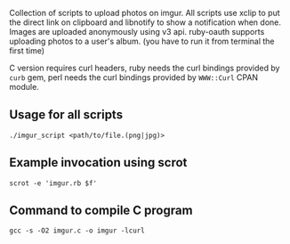Collection of scripts to upload photos on imgur.
All scripts use xclip to put the direct link on clipboard and libnotify to show a notification when done.
Images are uploaded anonymously using v3 api.
ruby-oauth supports uploading photos to a user's album. (you have to run it from terminal the first time)

C version requires curl headers, ruby needs the curl bindings provided by `curb` gem, perl needs the curl bindings provided by `WWW::Curl` CPAN module.

Usage for all scripts
-
`./imgur_script <path/to/file.(png|jpg)>`

Example invocation using scrot
-
`scrot -e 'imgur.rb $f'`

Command to compile C program
-
`gcc -s -O2 imgur.c -o imgur -lcurl`
